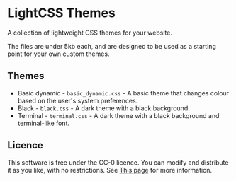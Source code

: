 # LightCSS Themes

A collection of lightweight CSS themes for your website.

The files are under 5kb each, and are designed to be used as a starting point for your own custom themes.

## Themes

- Basic dynamic - `basic_dynamic.css` - A basic theme that changes colour based on the user's system preferences.
- Black - `black.css` - A dark theme with a black background.
- Terminal - `terminal.css` - A dark theme with a black background and terminal-like font.

## Licence

This software is free under the CC-0 licence. You can modify and distribute it as you like, with no restrictions. See [This page](https://creativecommons.org/publicdomain/zero/1.0/) for more information.